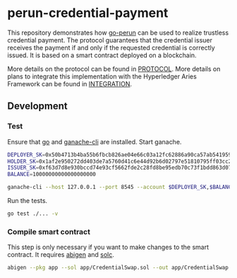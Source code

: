 # perun-credential-payment

This repository demonstrates how [go-perun] can be used to realize trustless credential payment.
The protocol guarantees that the credential issuer receives the payment if and only if the requested credential is correctly issued.
It is based on a smart contract deployed on a blockchain.

More details on the protocol can be found in [PROTOCOL](PROTOCOL.md).
More details on plans to integrate this implementation with the Hyperledger Aries Framework can be found in [INTEGRATION](INTEGRATION.md).

## Development

### Test
Ensure that [go] and [ganache-cli] are installed.
Start ganache.
```sh
DEPLOYER_SK=0x50b4713b4ba55b6fbcb826ae04e66c03a12fc62886a90ca57ab541959337e897
HOLDER_SK=0x1af2e950272dd403de7a5760d41c6e44d92b6d02797e51810795ff03cc2cda4f
ISSUER_SK=0xf63d7d8e930bccd74e93cf5662fde2c28fd8be95edb70c73f1bdd863d07f412e
BALANCE=10000000000000000000

ganache-cli --host 127.0.0.1 --port 8545 --account $DEPLOYER_SK,$BALANCE --account $HOLDER_SK,$BALANCE --account $ISSUER_SK,$BALANCE --blockTime=0
```
Run the tests.
```sh
go test ./... -v
```

### Compile smart contract

This step is only necessary if you want to make changes to the smart contract.
It requires [abigen] and [solc].

```sh
abigen --pkg app --sol app/CredentialSwap.sol --out app/CredentialSwap.go --solc solc
```

[abigen]: https://github.com/ethereum/go-ethereum
[ganache-cli]: https://github.com/trufflesuite/ganache
[go]: https://go.dev
[go-perun]: https://github.com/hyperledger-labs/go-perun
[solc]: https://docs.soliditylang.org/en/v0.8.10/installing-solidity.html
